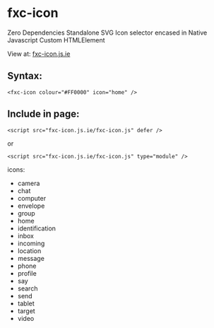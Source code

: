 # fxc-icon

Zero Dependencies Standalone SVG Icon selector encased in Native Javascript Custom HTMLElement

View at: <a href="https://fxc-icon.js.ie" target="_blank">fxc-icon.js.ie</a>

## Syntax:
    <fxc-icon colour="#FF0000" icon="home" />

## Include in page:
    <script src="fxc-icon.js.ie/fxc-icon.js" defer />
or

    <script src="fxc-icon.js.ie/fxc-icon.js" type="module" />

icons:
 - camera
 - chat
 - computer
 - envelope
 - group
 - home
 - identification
 - inbox
 - incoming
 - location
 - message
 - phone
 - profile
 - say
 - search
 - send
 - tablet
 - target
 - video

